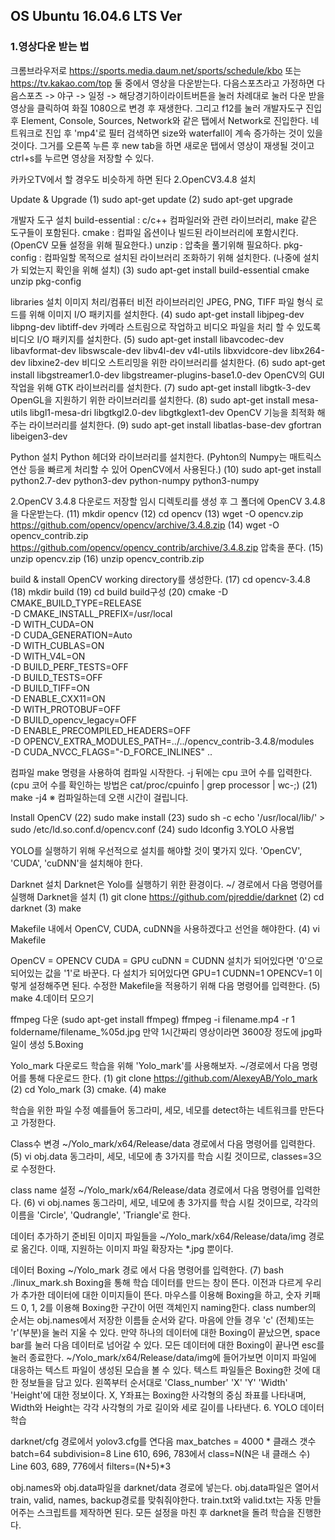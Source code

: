 ## OS Ubuntu 16.04.6 LTS Ver

### 1.영상다운 받는 법

크롬브라우저로
https://sports.media.daum.net/sports/schedule/kbo 또는 https://tv.kakao.com/top
둘 중에서 영상을 다운받는다.
다음스포츠라고 가정하면
다음스포츠 -> 야구 -> 일정 -> 해당경기하이라이트버튼을 눌러 차례대로 눌러 다운 받을 영상을 클릭하여 화질 1080으로 변경 후 재생한다.
그리고 f12를 눌러 개발자도구 진입 후 Element, Console, Sources, Network와 같은 탭에서 Network로 진입한다.
네트워크로 진입 후 'mp4'로 필터 검색하면 size와 waterfall이 계속 증가하는 것이 있을 것이다.
그거를 오른쪽 누른 후 new tab을 하면 새로운 탭에서 영상이 재생될 것이고 ctrl+s를 누르면 영상을 저장할 수 있다.

카카오TV에서 할 경우도 비슷하게 하면 된다
2.OpenCV3.4.8 설치

Update & Upgrade
(1) sudo apt-get update
(2) sudo apt-get upgrade

개발자 도구 설치
build-essential : c/c++ 컴파일러와 관련 라이브러리, make 같은 도구들이 포함된다.
cmake : 컴파일 옵션이나  빌드된 라이브러리에 포함시킨다. (OpenCV 모듈 설정을 위해 필요한다.)
unzip : 압축을 풀기위해 필요하다.
pkg-config : 컴파일할 목적으로 설치된 라이브러리 조화하기 위해 설치한다. (나중에 설치가 되었는지 확인을 위해 설치)
(3) sudo apt-get install build-essential cmake unzip pkg-config

libraries 설치
이미지  처리/컴퓨터 비전 라이브러리인 JPEG, PNG, TIFF 파일 형식 로드를 위해 이미지 I/O 패키지를 설치한다.
(4) sudo apt-get install libjpeg-dev libpng-dev libtiff-dev
카메라 스트림으로  작업하고 비디오 파일을 처리 할 수 있도록 비디오 I/O 패키지를 설치한다.
(5) sudo apt-get install libavcodec-dev libavformat-dev libswscale-dev libv4l-dev v4l-utils libxvidcore-dev libx264-dev libxine2-dev
비디오 스트리밍을 위한 라이브러리를 설치한다.
(6) sudo apt-get install libgstreamer1.0-dev libgstreamer-plugins-base1.0-dev
OpenCV의 GUI 작업을 위해 GTK 라이브러리를 설치한다.
(7) sudo apt-get install libgtk-3-dev
OpenGL을 지원하기 위한 라이브러리를 설치한다.
(8) sudo apt-get install mesa-utils libgl1-mesa-dri libgtkgl2.0-dev libgtkglext1-dev
OpenCV 기능을 최적화 해주는 라이브러리를 설치한다.
(9) sudo apt-get install libatlas-base-dev gfortran libeigen3-dev

Python 설치
Python 헤더와 라이브러리를 설치한다.
(Pyhton의 Numpy는 매트릭스 연산 등을 빠르게 처리할 수 있어 OpenCV에서 사용된다.)
(10) sudo apt-get install python2.7-dev python3-dev python-numpy python3-numpy

2.OpenCV 3.4.8 다운로드
저장할 임시 디렉토리를 생성 후 그 폴더에 OpenCV 3.4.8을 다운받는다.
(11) mkdir opencv
(12) cd opencv
(13) wget -O opencv.zip https://github.com/opencv/opencv/archive/3.4.8.zip
(14) wget -O opencv_contrib.zip https://github.com/opencv/opencv_contrib/archive/3.4.8.zip
압축을 푼다.
(15) unzip opencv.zip
(16) unzip opencv_contrib.zip

build & install OpenCV
working directory를 생성한다.
(17) cd opencv-3.4.8
(18) mkdir build
(19) cd build
build구성
(20) 
cmake -D CMAKE_BUILD_TYPE=RELEASE \
-D CMAKE_INSTALL_PREFIX=/usr/local \
-D WITH_CUDA=ON \
-D CUDA_GENERATION=Auto \
-D WITH_CUBLAS=ON \
-D WITH_V4L=ON \
-D BUILD_PERF_TESTS=OFF \
-D BUILD_TESTS=OFF \
-D BUILD_TIFF=ON \
-D ENABLE_CXX11=ON \
-D WITH_PROTOBUF=OFF \
-D BUILD_opencv_legacy=OFF \
-D ENABLE_PRECOMPILED_HEADERS=OFF \
-D OPENCV_EXTRA_MODULES_PATH=../../opencv_contrib-3.4.8/modules \
-D CUDA_NVCC_FLAGS="-D_FORCE_INLINES" ..

컴파일
make 명령을 사용하여 컴파일 시작한다.
-j 뒤에는 cpu 코어 수를 입력한다.
(cpu 코어 수를 확인하는 방법은 cat/proc/cpuinfo | grep processor | wc-;)
(21) make -j4
※ 컴파일하는데 오랜 시간이 걸립니다.

Install OpenCV
(22) sudo make install
(23) sudo sh -c echo '/usr/local/lib/' > sudo /etc/ld.so.conf.d/opencv.conf
(24) sudo ldconfig
3.YOLO 사용법

YOLO를 실행하기 위해 우선적으로 설치를 해야할 것이 몇가지 있다.
'OpenCV', 'CUDA', 'cuDNN'을 설치해야 한다.

Darknet 설치
Darknet은 Yolo를 실행하기 위한 환경이다.
~/ 경로에서 다음 명령어를 실행해 Darknet을 설치
(1) git clone https://github.com/pjreddie/darknet
(2) cd darknet
(3) make

Makefile 내에서 OpenCV, CUDA, cuDNN을 사용하겠다고 선언을 해야한다.
(4) vi Makefile

OpenCV = OPENCV
CUDA = GPU
cuDNN = CUDNN
설치가 되어있다면 '0'으로 되어있는 값을 '1'로 바꾼다.
다 설치가 되어있다면
GPU=1
CUDNN=1
OPENCV=1
이렇게 설정해주면 된다.
수정한 Makefile을 적용하기 위해 다음 명령어를 입력한다.
(5) make
4.데이터 모으기

ffmpeg 다운 (sudo apt-get install ffmpeg)
ffmpeg -i filename.mp4 -r 1 foldername/filename_%05d.jpg
만약 1시간짜리 영상이라면 3600장 정도에 jpg파일이 생성
5.Boxing

Yolo_mark 다운로드
학습을 위해 'Yolo_mark'를 사용해보자.
~/경로에서 다음 명령어를 통해 다운로드 한다.
(1) git clone https://github.com/AlexeyAB/Yolo_mark
(2) cd Yolo_mark
(3) cmake.
(4) make

학습을 위한 파일 수정
예를들어 동그라미, 세모, 네모를 detect하는 네트워크를 만든다고 가정한다.

Class수 변경
~/Yolo_mark/x64/Release/data 경로에서 다음 명령어를 입력한다.
(5) vi obj.data
동그라미, 세모, 네모에 총 3가지를 학습  시킬 것이므로, classes=3으로 수정한다.

class name 설정
~/Yolo_mark/x64/Release/data 경로에서 다음 명령어를 입력한다.
(6) vi obj.names
동그라미, 세모, 네모에 총 3가지를 학습 시킬 것이므로, 각각의 이름을 'Circle', 'Qudrangle', 'Triangle'로 한다.

데이터 추가하기
준비된 이미지 파일들을 ~/Yolo_mark/x64/Release/data/img 경로로 옮긴다. 이때, 지원하는 이미지 파일 확장자는 *.jpg 뿐이다.

데이터 Boxing
~/Yolo_mark 경로 에서 다음 명령어를 입력한다.
(7) bash ./linux_mark.sh
Boxing을 통해 학습 데이터를 만드는 창이 뜬다. 이전과 다르게 우리가 추가한 데이터에 대한 이미지들이 뜬다. 
마우스를 이용해 Boxing을 하고, 숫자 키패드 0, 1, 2를 이용해 Boxing한 구간이 어떤 객체인지 naming한다. class number의 순서는 obj.names에서 저장한 이름들 순서와 같다. 마음에 안들 경우 'c' (전체)또는 'r'(부분)을 눌러 지울 수 있다. 만약 하나의 데이터에 대한 Boxing이 끝났으면, space bar를 눌러 다음 데이터로 넘어갈 수 있다.
모든 데이터에 대한 Boxing이 끝나면 esc를 눌러 종료한다.
~/Yolo_mark/x64/Release/data/img에 들어가보면 이미지 파일에 대응하는 텍스트 파일이 생성된 모습을 볼 수 있다. 
텍스트 파일들은 Boxing한 것에 대한 정보들을 담고 있다. 왼쪽부터 순서대로 'Class_number' 'X' 'Y' 'Width' 'Height'에 대한 정보이다. X, Y좌표는 Boxing한 사각형의 중심 좌표를 나타내며, Width와 Height는 각각 사각형의 가로 길이와 세로 길이를 나타낸다.
6. YOLO 데이터 학습

darknet/cfg 경로에서 yolov3.cfg를 연다음
max_batches = 4000 * 클래스 갯수
batch=64
subdivision=8
Line 610, 696, 783에서 class=N(N은 내 클래스 수)
Line 603, 689, 776에서 filters=(N+5)*3

obj.names와 obj.data파일을
darknet/data 경로에 넣는다.
obj.data파일은 열어서 train, valid, names, backup경로를 맞춰줘야한다.
train.txt와 valid.txt는 자동 만들어주는 스크립트를 제작하면 된다.
모든 설정을 마친 후 darknet을 돌려 학습을 진행한다.
